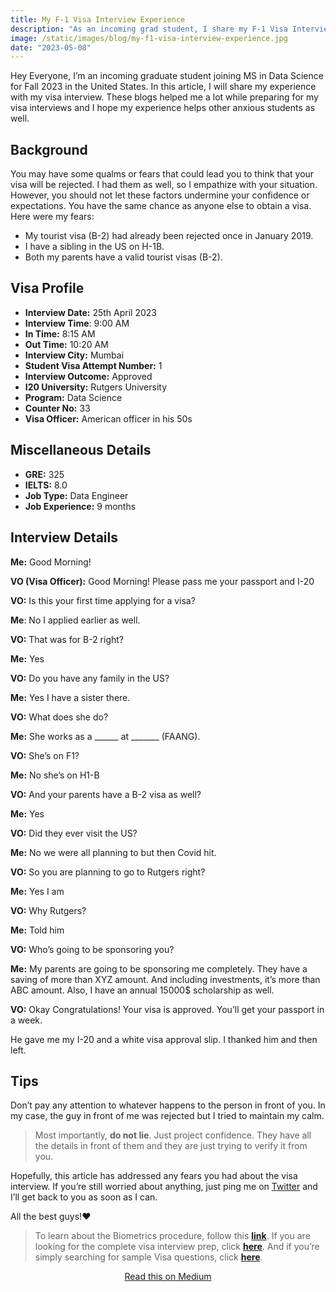 ```yaml
---
title: My F-1 Visa Interview Experience
description: "As an incoming grad student, I share my F-1 Visa Interview Experience for MS in Data Science. Read further to overcome your anxieties."
image: /static/images/blog/my-f1-visa-interview-experience.jpg
date: "2023-05-08"
---
```


Hey Everyone, I’m an incoming graduate student joining MS in Data Science for Fall 2023 in the United States. In this article, I will share my experience with my visa interview. These blogs helped me a lot while preparing for my visa interviews and I hope my experience helps other anxious students as well.

## Background

You may have some qualms or fears that could lead you to think that your visa will be rejected. I had them as well, so I empathize with your situation. However, you should not let these factors undermine your confidence or expectations. You have the same chance as anyone else to obtain a visa. Here were my fears:

-   My tourist visa (B-2) had already been rejected once in January 2019.
-   I have a sibling in the US on H-1B.
-   Both my parents have a valid tourist visas (B-2).

## Visa Profile

-   **Interview Date:** 25th April 2023
-   **Interview Time**: 9:00 AM
-   **In Time:** 8:15 AM
-   **Out Time:** 10:20 AM
-   **Interview City:** Mumbai
-   **Student Visa Attempt Number:** 1
-   **Interview Outcome:** Approved
-   **I20 University:** Rutgers University
-   **Program:** Data Science
-   **Counter No:** 33
-   **Visa Officer:** American officer in his 50s

## Miscellaneous Details

-   **GRE:** 325
-   **IELTS:** 8.0
-   **Job Type:** Data Engineer
-   **Job Experience:** 9 months

## Interview Details

**Me:** Good Morning!

**VO (Visa Officer):** Good Morning! Please pass me your passport and I-20

**VO:** Is this your first time applying for a visa?

**Me**: No I applied earlier as well.

**VO:** That was for B-2 right?

**Me:** Yes

**VO:** Do you have any family in the US?

**Me:** Yes I have a sister there.

**VO:** What does she do?

**Me:** She works as a \_\_\_\_\_\_ at \_\_\_\_\_\_\_ (FAANG).

**VO:** She’s on F1?

**Me:** No she’s on H1-B

**VO:** And your parents have a B-2 visa as well?

**Me:** Yes

**VO:** Did they ever visit the US?

**Me:** No we were all planning to but then Covid hit.

**VO:** So you are planning to go to Rutgers right?

**Me:** Yes I am

**VO:** Why Rutgers?

**Me:** Told him

**VO:** Who’s going to be sponsoring you?

**Me:** My parents are going to be sponsoring me completely. They have a saving of more than XYZ amount. And including investments, it’s more than ABC amount. Also, I have an annual 15000$ scholarship as well.

**VO:** Okay Congratulations! Your visa is approved. You’ll get your passport in a week.

He gave me my I-20 and a white visa approval slip. I thanked him and then left.

## Tips

Don’t pay any attention to whatever happens to the person in front of you. In my case, the guy in front of me was rejected but I tried to maintain my calm.

> Most importantly, **do not lie**. Just project confidence. They have all the details in front of them and they are just trying to verify it from you.

Hopefully, this article has addressed any fears you had about the visa interview. If you’re still worried about anything, just ping me on [Twitter](https://x.com/_ParthDesai_) and I’ll get back to you as soon as I can.

All the best guys!❤️

> To learn about the Biometrics procedure, follow this [**link**](https://www.parthdesai.site/a-complete-guide-for-the-f1-visa-interview-part-i). If you are looking for the complete visa interview prep, click [**here**](https://www.parthdesai.site/a-complete-guide-for-the-f1-visa-interview-part-ii). And if you’re simply searching for sample Visa questions, click [**here**](https://www.parthdesai.site/sample-f1-visa-interview-questions).

<p style="text-align: center;">
  <a href="https://desaiparth2000.medium.com/my-f-1-visa-interview-experience-a178648fa7d0">Read this on Medium</a>
</p>